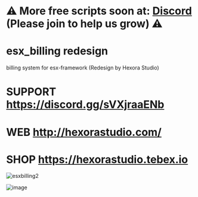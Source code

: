 # ⚠ More free scripts soon at: [Discord](https://discord.gg/sVXjraaENb) (Please join to help us grow) ⚠
# esx_billing redesign
 billing system for esx-framework (Redesign by Hexora Studio)

# SUPPORT https://discord.gg/sVXjraaENb
# WEB http://hexorastudio.com/ 
# SHOP  https://hexorastudio.tebex.io


![esxbilling2](https://github.com/user-attachments/assets/2db0cd25-3742-4608-af8f-73635e24ec0b)

![image](https://github.com/user-attachments/assets/68dff969-e6e5-4e46-903f-888282e9f610)
